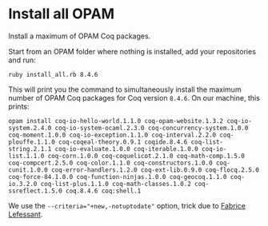 # Install all OPAM
Install a maximum of OPAM Coq packages.

Start from an OPAM folder where nothing is installed, add your repositories and run:

    ruby install_all.rb 8.4.6

This will print you the command to simultaneously install the maximum number of OPAM Coq packages for Coq version `8.4.6`. On our machine, this prints:

    opam install coq-io-hello-world.1.1.0 coq-opam-website.1.3.2 coq-io-system.2.4.0 coq-io-system-ocaml.2.3.0 coq-concurrency-system.1.0.0 coq-moment.1.0.0 coq-io-exception.1.1.0 coq-interval.2.2.0 coq-plouffe.1.1.0 coq-coqeal-theory.0.9.1 coqide.8.4.6 coq-list-string.2.1.1 coq-io-evaluate.1.0.0 coq-iterable.1.0.0 coq-io-list.1.1.0 coq-corn.1.0.0 coq-coquelicot.2.1.0 coq-math-comp.1.5.0 coq-compcert.2.5.0 coq-color.1.1.0 coq-constructors.1.0.0 coq-cunit.1.0.0 coq-error-handlers.1.2.0 coq-ext-lib.0.9.0 coq-flocq.2.5.0 coq-force-84.1.0.0 coq-function-ninjas.1.0.0 coq-geocoq.1.1.0 coq-io.3.2.0 coq-list-plus.1.1.0 coq-math-classes.1.0.2 coq-ssreflect.1.5.0 coq.8.4.6 coq:shell.1

We use the `--criteria="+new,-notuptodate"` option, trick due to [Fabrice Lefessant](http://fabrice.lefessant.net/).
